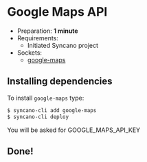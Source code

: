 # Google Maps API

- Preparation: **1 minute**
- Requirements:
  - Initiated Syncano project
- Sockets:
  - [google-maps](https://syncano.io/#/sockets/google-maps)

## Installing dependencies

To install `google-maps` type:
```sh
$ syncano-cli add google-maps
$ syncano-cli deploy
```
You will be asked for GOOGLE_MAPS_API_KEY

## Done!